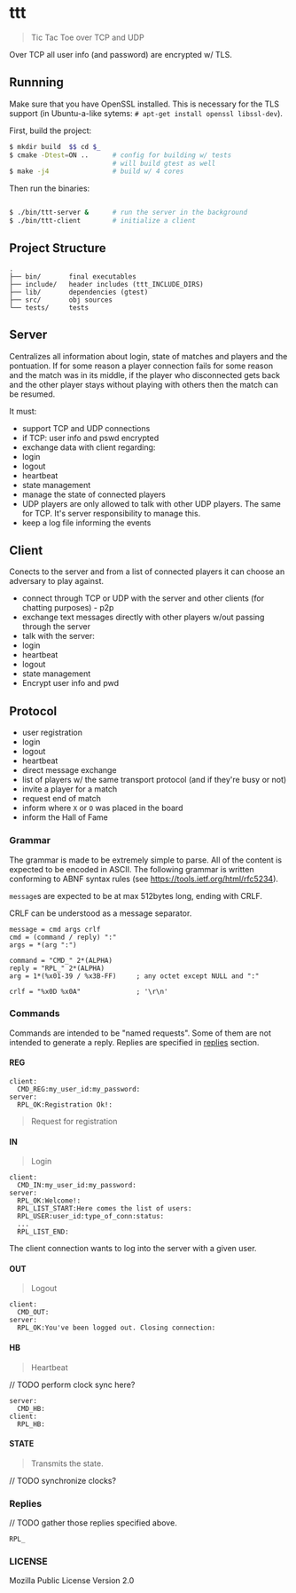 # ttt

> Tic Tac Toe over TCP and UDP

Over TCP all user info (and password) are encrypted w/ TLS.

## Runnning

Make sure that you have OpenSSL installed. This is necessary for the TLS support (in Ubuntu-a-like sytems: `# apt-get install openssl libssl-dev`).

First, build the project:

```sh
$ mkdir build  $$ cd $_
$ cmake -Dtest=ON ..      # config for building w/ tests
                          # will build gtest as well
$ make -j4                # build w/ 4 cores
```

Then run the binaries:

```sh

$ ./bin/ttt-server &      # run the server in the background
$ ./bin/ttt-client        # initialize a client
```

## Project Structure

```
.
├── bin/       final executables 
├── include/   header includes (ttt_INCLUDE_DIRS)
├── lib/       dependencies (gtest)
├── src/       obj sources  
└── tests/     tests
```

## Server

Centralizes all information about login, state of matches and players and the pontuation. If for some reason a player connection fails for some reason and the match was in its middle, if the player who disconnected gets back and the other player stays without playing with others then the match can be resumed.

It must:
-   support TCP and UDP connections
  -   if TCP: user info and pswd encrypted
-   exchange data with client regarding:
  -   login
  -   logout
  -   heartbeat
  -   state management
-   manage the state of connected players
  -   UDP players are only allowed to talk with other UDP players. The same for TCP. It's server responsibility to manage this.
-   keep a log file informing the events


## Client

Conects to the server and from a list of connected players it can choose an adversary to play against.

-   connect through TCP or UDP with the server and other clients (for chatting purposes) - p2p
-   exchange text messages directly with other players w/out passing through the server
-   talk with the server:
  -   login
  -   heartbeat
  -   logout
  -   state management
-   Encrypt user info and pwd


## Protocol

-   user registration
-   login
-   logout
-   heartbeat
-   direct message exchange
-   list of players w/ the same transport protocol (and if they're busy or not)
-   invite a player for a match
-   request end of match
-   inform where `X` or `O` was placed in the board
-   inform the Hall of Fame

### Grammar

The grammar is made to be extremely simple to parse. All of the content is expected to be encoded in ASCII. The following grammar is written conforming to ABNF syntax rules (see https://tools.ietf.org/html/rfc5234).

`message`s are expected to be at max 512bytes long, ending with CRLF.

CRLF can be understood as a message separator.

```
message = cmd args crlf
cmd = (command / reply) ":"
args = *(arg ":")

command = "CMD_" 2*(ALPHA)
reply = "RPL_" 2*(ALPHA)
arg = 1*(%x01-39 / %x3B-FF)     ; any octet except NULL and ":"

crlf = "%x0D %x0A"              ; '\r\n'
```

### Commands

Commands are intended to be "named requests". Some of them are not intended to generate a reply. Replies are specified in [replies](#replies) section.


#### REG

```
client:
  CMD_REG:my_user_id:my_password:
server:
  RPL_OK:Registration Ok!:
```

> Request for registration


#### IN

> Login

```
client:
  CMD_IN:my_user_id:my_password:
server:
  RPL_OK:Welcome!:
  RPL_LIST_START:Here comes the list of users:
  RPL_USER:user_id:type_of_conn:status:
  ...
  RPL_LIST_END:
```

The client connection wants to log into the server with a given user.

#### OUT

> Logout
```
client:
  CMD_OUT:
server:
  RPL_OK:You've been logged out. Closing connection:
```

#### HB

> Heartbeat

// TODO perform clock sync here?

```
server:
  CMD_HB:
client:
  RPL_HB:
```

#### STATE

> Transmits the state. 

// TODO synchronize clocks?


### Replies

// TODO gather those replies specified above.

`RPL_`

### LICENSE

Mozilla Public License Version 2.0

